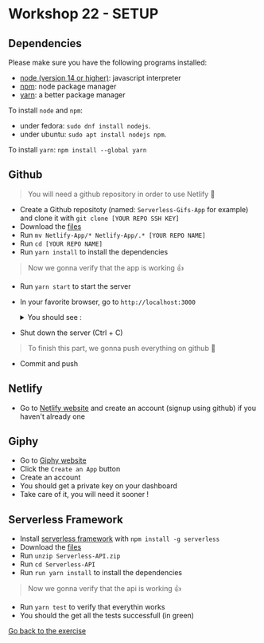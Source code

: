 # Workshop 22 - SETUP

## Dependencies
Please make sure you have the following programs installed:
- [node (version 14 or higher)](https://github.com/nodejs/node): javascript interpreter
- [npm](https://www.npmjs.com/): node package manager
- [yarn](https://yarnpkg.com/): a better package manager

To install `node` and `npm`:
- under fedora: `sudo dnf install nodejs`.
- under ubuntu: `sudo apt install nodejs npm`.

To install `yarn`: `npm install --global yarn`

## Github
> You will need a github repository in order to use Netlify 📂
- Create a Github repositoty (named: `Serverless-Gifs-App` for example) and clone it with `git clone [YOUR REPO SSH KEY]`
- Download the [files](./Netlify-App)
- Run `mv Netlify-App/* Netlify-App/.* [YOUR REPO NAME]`
- Run `cd [YOUR REPO NAME]`
- Run `yarn install` to install the dependencies
> Now we gonna verify that the app is working 👍
- Run `yarn start` to start the server
- In your favorite browser, go to `http://localhost:3000`
  <details>
    <summary>You should see :</summary>
  
   ![Netlify Setup Page](.github/assets/setupPage.png)

  </details>
- Shut down the server (Ctrl + C)

> To finish this part, we gonna push everything on github 📌
- Commit and push

## Netlify
- Go to [Netlify website](https://www.netlify.com/) and create an account (signup using github) if you haven't already one

## Giphy
- Go to [Giphy website](https://developers.giphy.com/docs/sdk/)
- Click the `Create an App` button
- Create an account
- You should get a private key on your dashboard
- Take care of it, you will need it sooner !

## Serverless Framework
- Install [serverless framework](https://www.serverless.com) with `npm install -g serverless`
- Download the [files](./Serverless-API.zip)
- Run `unzip Serverless-API.zip`
- Run `cd Serverless-API`
- Run `run yarn install` to install the dependencies
> Now we gonna verify that the api is working 👍
- Run `yarn test` to verify that everythin works
- You should the get all the tests successfull (in green)

[Go back to the exercise](./README.md)
